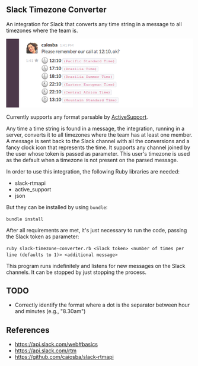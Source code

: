 ## Slack Timezone Converter

An integration for Slack that converts any time string in a message to all timezones where the team is.

![Screenshot](timezone.png?raw=true "Screenshot")

Currently supports any format parsable by [ActiveSupport](http://api.rubyonrails.org/classes/ActiveSupport/TimeWithZone.html).

Any time a time string is found in a message, the integration, running in a server, converts it to all timezones
where the team has at least one member. A message is sent back to the Slack channel with all the conversions and a fancy clock icon
that represents the time. It supports any channel joined by the user whose token is passed as parameter. This user's timezone is used
as the default when a timezone is not present on the parsed message.

In order to use this integration, the following Ruby libraries are needed:

* slack-rtmapi
* active\_support
* json

But they can be installed by using `bundle`:

`bundle install`

After all requirements are met, it's just necessary to run the code, passing the Slack token as parameter:

`ruby slack-timezone-converter.rb <Slack token> <number of times per line (defaults to 1)> <additional message>`

This program runs indefinitely and listens for new messages on the Slack channels. It can be stopped by just stopping the process.

## TODO

* Correctly identify the format where a dot is the separator between hour and minutes (e.g., "8.30am")

## References

* https://api.slack.com/web#basics
* https://api.slack.com/rtm
* https://github.com/caiosba/slack-rtmapi
